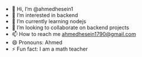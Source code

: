 - 👋 Hi, I’m @ahmedhesein1
- 👀 I’m interested in backend 
- 🌱 I’m currently learning nodejs
- 💞️ I’m looking to collaborate on backend projects
- 📫 How to reach me ahmedhesein1790@gmail.com
- 😄 Pronouns: Ahmed
- ⚡ Fun fact: I am a math teacher

<!---
ahmedhesein1/ahmedhesein1 is a ✨ special ✨ repository because its `README.md` (this file) appears on your GitHub profile.
You can click the Preview link to take a look at your changes.
--->
